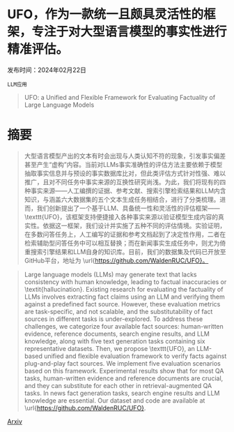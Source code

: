 # UFO，作为一款统一且颇具灵活性的框架，专注于对大型语言模型的事实性进行精准评估。

发布时间：2024年02月22日

`LLM应用`

> UFO: a Unified and Flexible Framework for Evaluating Factuality of Large Language Models

# 摘要

> 大型语言模型产出的文本有时会出现与人类认知不符的现象，引发事实偏差甚至产生“虚构”内容。当前对LLMs事实准确性的评估方法主要依赖于模型抽取事实信息并与预设的事实数据库比对，但此类评估方式针对性强、难以推广，且对不同任务中事实来源的互换性研究尚浅。为此，我们将现有的四种事实来源——人工编撰的证据、参考文献、搜索引擎检索结果和LLM内含知识，与涵盖六大数据集的五个文本生成任务相结合，进行了分类梳理。进而，我们创新提出了一个基于LLM、具备统一性和灵活性的评估框架——\texttt{UFO}，该框架支持便捷接入各种事实来源以验证模型生成内容的真实性。依据这一框架，我们设计并实施了五种不同的评估情境。实验证明，在多数问答任务上，人工编写的证据和参考文档起到了决定性作用，二者在检索辅助型问答任务中可以相互替换；而在新闻事实生成任务中，则尤为倚重搜索引擎结果和LLM自身的知识库。目前，我们的数据集及代码已开放至GitHub平台，地址为 \url{https://github.com/WaldenRUC/UFO}。

> Large language models (LLMs) may generate text that lacks consistency with human knowledge, leading to factual inaccuracies or \textit{hallucination}. Existing research for evaluating the factuality of LLMs involves extracting fact claims using an LLM and verifying them against a predefined fact source. However, these evaluation metrics are task-specific, and not scalable, and the substitutability of fact sources in different tasks is under-explored. To address these challenges, we categorize four available fact sources: human-written evidence, reference documents, search engine results, and LLM knowledge, along with five text generation tasks containing six representative datasets. Then, we propose \texttt{UFO}, an LLM-based unified and flexible evaluation framework to verify facts against plug-and-play fact sources. We implement five evaluation scenarios based on this framework. Experimental results show that for most QA tasks, human-written evidence and reference documents are crucial, and they can substitute for each other in retrieval-augmented QA tasks. In news fact generation tasks, search engine results and LLM knowledge are essential. Our dataset and code are available at \url{https://github.com/WaldenRUC/UFO}.

[Arxiv](https://arxiv.org/abs/2402.14690)